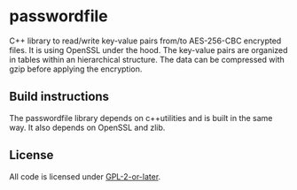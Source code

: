 # passwordfile
C++ library to read/write key-value pairs from/to AES-256-CBC encrypted files.
It is using OpenSSL under the hood. The key-value pairs are organized in tables
within an hierarchical structure. The data can be compressed with gzip before
applying the encryption.

## Build instructions
The passwordfile library depends on c++utilities and is built in the same way.
It also depends on OpenSSL and zlib.

## License
All code is licensed under [GPL-2-or-later](LICENSE).
